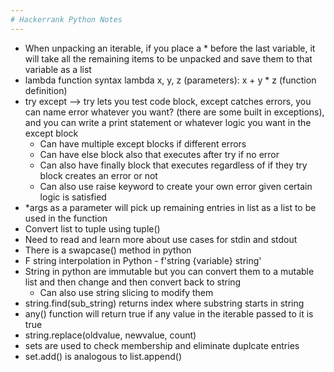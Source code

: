 ```yaml
---
# Hackerrank Python Notes
---
```


- When unpacking an iterable, if you place a * before the last variable, it will take all the remaining items to be unpacked and save them to that variable as a list
- lambda function syntax lambda x, y, z (parameters): x + y * z (function definition)
- try except --> try lets you test code block, except catches errors, you can name error whatever you want? (there are some built in exceptions), and you can write a print statement or whatever logic you want in the  except block
    - Can have multiple except blocks if different errors
    - Can have else block also that executes after try if no error
    - Can also have finally block that executes regardless of if they try block creates an error or not
    - Can also use raise keyword to create your own error given certain logic is satisfied
- *args as a parameter will pick up remaining entries in list as a list to be used in the function
- Convert list to tuple using tuple()
- Need to read and learn more about use cases for stdin and stdout
- There is a swapcase() method in python
- F string interpolation in Python - f'string {variable} string'
- String in python are immutable but you can convert them to a mutable list and then change and then convert back to string
    - Can also use string slicing to modify them
- string.find(sub_string) returns index where substring starts in string
- any() function will return true if any value in the iterable passed to it is true
- string.replace(oldvalue, newvalue, count)
- sets are used to check membership and eliminate duplcate entries
- set.add() is analogous to list.append()